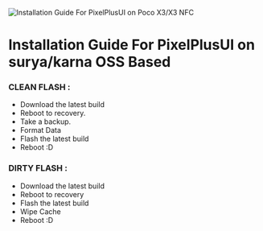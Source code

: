 ![Installation Guide For PixelPlusUI on Poco X3/X3 NFC](https://i.imgur.com/pmZkslu.png "Installation")

# Installation Guide For PixelPlusUI on surya/karna OSS Based

### CLEAN FLASH :
- Download the latest build
- Reboot to recovery.
- Take a backup.
- Format Data
- Flash the latest build
- Reboot :D

### DIRTY FLASH :
- Download the latest build
- Reboot to recovery
- Flash the latest build
- Wipe Cache
- Reboot :D
